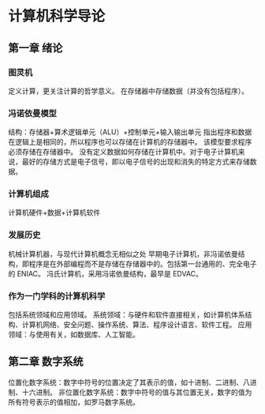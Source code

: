 # 计算机科学导论

## 第一章 绪论
### 图灵机
定义计算，更关注计算的哲学意义。
在存储器中存储数据（并没有包括程序）。
### 冯诺依曼模型
结构：存储器+算术逻辑单元（ALU）+控制单元+输入输出单元
指出程序和数据在逻辑上是相同的，所以程序也可以存储在计算机的存储器中。
该模型要求程序必须存储在存储器中。
没有定义数据如何存储在计算机中。对于电子计算机来说，最好的存储方式是电子信号，即以电子信号的出现和消失的特定方式来存储数据。
### 计算机组成
计算机硬件+数据+计算机软件
### 发展历史
机械计算机器，与现代计算机概念无相似之处
早期电子计算机，非冯诺依曼结构，即程序是在外部编程而不是存储在存储器中的。包括第一台通用的、完全电子的 ENIAC。
冯氏计算机，采用冯诺依曼结构，最早是 EDVAC。
### 作为一门学科的计算机科学
包括系统领域和应用领域。
系统领域：与硬件和软件直接相关，如计算机体系结构、计算机网络、安全问题、操作系统、算法、程序设计语言、软件工程。
应用领域：与使用有关，如数据库、人工智能。

## 第二章 数字系统
位置化数字系统：数字中符号的位置决定了其表示的值，如十进制、二进制、八进制、十六进制。
非位置化数字系统：数字中符号的值与其位置无关，数字的值为所有符号表示的值相加，如罗马数字系统。